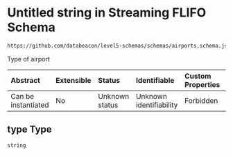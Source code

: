 # Untitled string in Streaming FLIFO Schema

```txt
https://github.com/databeacon/level5-schemas/schemas/airports.schema.json#/properties/type
```

Type of airport

| Abstract            | Extensible | Status         | Identifiable            | Custom Properties | Additional Properties | Access Restrictions | Defined In                                                                      |
| :------------------ | :--------- | :------------- | :---------------------- | :---------------- | :-------------------- | :------------------ | :------------------------------------------------------------------------------ |
| Can be instantiated | No         | Unknown status | Unknown identifiability | Forbidden         | Allowed               | none                | [airports.schema.json\*](../../out/airports.schema.json "open original schema") |

## type Type

`string`
